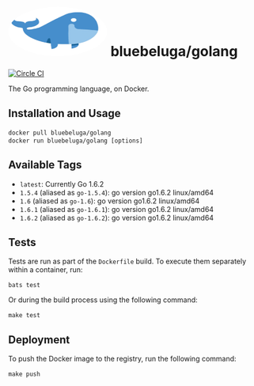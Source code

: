 
# [<img src=".bluebeluga.png" height="100" width="200" style="border-radius: 50%;" alt="@fancyremarker" />](https://github.com/riddopic/docker-golang) bluebeluga/golang

[![Circle CI](http://circle.bluebeluga.io/gh/riddopic/docker-golang.svg?style=svg)](http://circle.bluebeluga.io/gh/riddopic/docker-golang)

The Go programming language, on Docker.

## Installation and Usage

```
docker pull bluebeluga/golang
docker run bluebeluga/golang [options]
```

## Available Tags

* `latest`: Currently Go 1.6.2
* `1.5.4` (aliased as `go-1.5.4`): go version go1.6.2 linux/amd64
* `1.6` (aliased as `go-1.6`): go version go1.6.2 linux/amd64
* `1.6.1` (aliased as `go-1.6.1`):   go version go1.6.2 linux/amd64
* `1.6.2` (aliased as `go-1.6.2`):   go version go1.6.2 linux/amd64

## Tests

Tests are run as part of the `Dockerfile` build. To execute them separately within a container, run:

```
bats test
```

Or during the build process using the following command:

```
make test
```

## Deployment

To push the Docker image to the registry, run the following command:

```
make push
```
